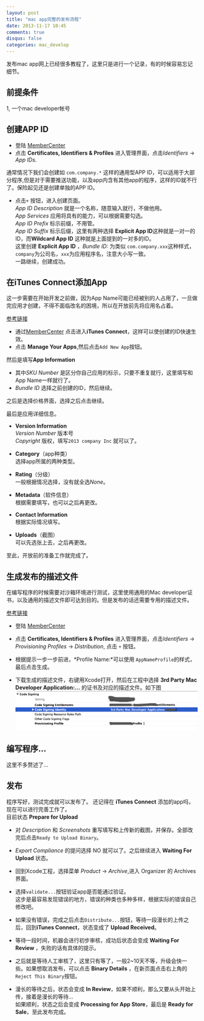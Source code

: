 ```yaml
---
layout: post
title: "mac app完整的发布流程"
date: 2013-11-17 10:45
comments: true
disqus: false
categories: mac_develop
---
```

发布mac app网上已经很多教程了，这里只是进行一个记录，有的时候容易忘记细节。

## 前提条件
1, 一个mac developer帐号
<!-- more -->
## 创建APP ID

* 登陆 [MemberCenter](https://developer.apple.com/membercenter)
* 点击 **Certificates, Identifiers & Profiles** 进入管理界面，点击*Identifiers* -> *App IDs*.

通常情况下我们会创建如 `com.company.*` 这样的通用型APP ID，可以适用于大部分程序,但是对于需要推送功能，以及app内含有其他app的程序，这样的ID就不行了。保险起见还是创建单独的APP ID。

* 点击`+` 按钮，进入创建页面。   
  *App ID Description* 就是一个名称，随意输入就行，不做他用。   
  *App Services* 应用将具有的能力，可以根据需要勾选。   
  *App ID Prefix* 标示前缀，不用管。   
  *App ID Suffix* 标示后缀，这里有两种选择 **Explicit App ID**这种就是一对一的ID，而**Wildcard App ID** 这种就是上面提到的一对多的ID。   
  这里创建 **Explicit App ID** ，*Bundle ID:* 为类似 `com.company.xxx`这种样式，`company`为公司名，`xxx`为应用程序名，注意大小写一致。   
 一路继续，创建成功。
 
## 在iTunes Connect添加App
这一步需要在开始开发之前做，因为App Name可能已经被别的人占用了，一旦做完应用才创建，不得不面临改名的困境，所以在开放前先将应用名占着。   

[参考链接](http://my.oschina.net/joanfen/blog/133642)   

* 通过[MemberCenter](https://developer.apple.com/membercenter) 点击进入**iTunes Connect**，这样可以使创建的ID快速生效。   
* 点击 **Manage Your Apps**,然后点击`Add New App`按钮。

然后是填写**App Information**  
 
  * 其中*SKU Number* 是区分你自己应用的标示，只要不重复就行，这里填写和App Name一样就行了。   
  * *Bundle ID* 选择之前创建的ID，然后继续。
  
之后是选择价格界面，选择之后点击继续。   

 最后是应用详细信息。 
    
* **Version Information**   
   *Version Number*  版本号   
   *Copyright*  版权，填写`2013 company Inc` 就可以了。   
   
* **Category**（app种类）   
  选择app所属的两种类型。
  
* **Rating**（分级）   
  一般根据情况选择，没有就全选*None*。
  
* **Metadata**（软件信息）   
  根据需要填写，也可以之后再更改。
  
* **Contact Information**   
  根据实际情况填写。
  
* **Uploads**（截图）   
  可以先选张上去，之后再更改。

至此，开放前的准备工作就完成了。


## 生成发布的描述文件
在编写程序的时候需要对沙箱环境进行测试，这里使用通用的Mac developer证书，以及通用的描述文件即可达到目的。但是发布的话还需要专用的描述文件。

[参考链接](http://my.oschina.net/joanfen/blog/133624)    

* 登陆 [MemberCenter](https://developer.apple.com/membercenter)

* 点击 **Certificates, Identifiers & Profiles** 进入管理界面，点击*Identifiers* -> *Provisioning Profiles* -> *Distribution*, 点击 `+` 按钮。

* 根据提示一步一步前进，*Profile Name:*可以使用 `AppNameProfile`的样式，最后点击生成。

* 下载生成的描述文件，右键用Xcode打开，然后在工程中选择 **3rd Party Mac Developer Application:...** 的证书及对应的描述文件。如下图   
![temp](/images/2013/11/18/code_sign.png)    

## 编写程序...
这里不多赘述了...

## 发布
程序写好，测试完成就可以发布了。
还记得在 **iTunes Connect** 添加的app吗，现在可以进行完善工作了。   
目前状态 **Prepare for Upload**

* 对 *Description* 和 *Screenshots* 重写填写和上传新的截图，并保存。全部改完后点击`Ready to Upload Binary`。

* *Export Compliance* 的提问选择 NO 就可以了。之后继续进入 **Waiting For Upload** 状态。

* 回到Xcode工程，选择菜单 *Product* -> *Archive*,进入 Organizer 的 Archives 界面。

* 选择`validate...`按钮验证app是否能通过验证。   
  这步是最容易发现错误的地方，错误的种类也多种多样，根据实际的错误自己修改吧。 
    
* 如果没有错误，完成之后点击`Distribute...`按钮，等待一段漫长的上传之后，回到**iTunes Connect**，状态变成了 **Upload Received**。

* 等待一段时间，机器会进行初步审核，成功后状态会变成 **Waiting For Review** ，失败的话有具体的提示。

* 之后就是等待人工审核了，这里只有等了，一般2~10天不等，升级会快一些。如果想取消发布，可以点击 **Binary Details** ，在新页面点击右上角的 `Reject This Binary`按钮。

* 漫长的等待之后，状态会变成 **In Review**，如果不顺利，那么又要从头开始上传，接着是漫长的等待...   
  如果顺利，状态之后会变成 **Processing for App Store**，最后是 **Ready for Sale**，至此发布完成。

  
